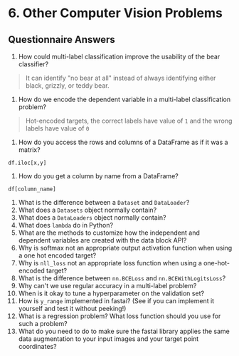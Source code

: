 # 6. Other Computer Vision Problems

## Questionnaire Answers
1. How could multi-label classification improve the usability of the bear classifier?
> It can identify "no bear at all" instead of always identifying either black, grizzly, or teddy bear.

1. How do we encode the dependent variable in a multi-label classification problem?
> Hot-encoded targets, the correct labels have value of `1` and the wrong labels have value of `0`

1. How do you access the rows and columns of a DataFrame as if it was a matrix?
```
df.iloc[x,y]
```

1. How do you get a column by name from a DataFrame?
```
df[column_name]
```

1. What is the difference between a `Dataset` and `DataLoader`?
1. What does a `Datasets` object normally contain?
1. What does a `DataLoaders` object normally contain?
1. What does `lambda` do in Python?
1. What are the methods to customize how the independent and dependent variables are created with the data block API?
1. Why is softmax not an appropriate output activation function when using a one hot encoded target?
1. Why is `nll_loss` not an appropriate loss function when using a one-hot-encoded target?
1. What is the difference between `nn.BCELoss` and `nn.BCEWithLogitsLoss`?
1. Why can't we use regular accuracy in a multi-label problem?
1. When is it okay to tune a hyperparameter on the validation set?
1. How is `y_range` implemented in fastai? (See if you can implement it yourself and test it without peeking!)
1. What is a regression problem? What loss function should you use for such a problem?
1. What do you need to do to make sure the fastai library applies the same data augmentation to your input images and your target point coordinates?